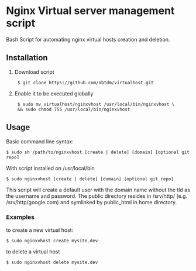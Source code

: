 Nginx Virtual server management script
===========

Bash Script for automating nginx virtual hosts creation and deletion.

## Installation ##

1. Download script

        $ git clone https://github.com/nbtdm/virtualhost.git

2. Enable it to be executed globally

        $ sudo mv virtualhost/nginxvhost /usr/local/bin/nginxvhost \
        && sudo chmod 755 /usr/local/bin/nginxvhost


## Usage ##

Basic command line syntax:

    $ sudo sh /path/to/nginxvhost [create | delete] [domain] [optional git repo]
    
With script installed on /usr/local/bin

    $ sudo nginxvhost [create | delete] [domain] [optional git repo]
    
This script will create a default user with the domain name without the tld as the username and password.
The public directory resides in /srv/http/ (e.g. /srv/http/google.com) and symlinked by public_html in home directory.
    

### Examples ###

to create a new virtual host:

    $ sudo nginxvhost create mysite.dev
  
to delete a virtual host

    $ sudo nginxvhost delete mysite.dev


